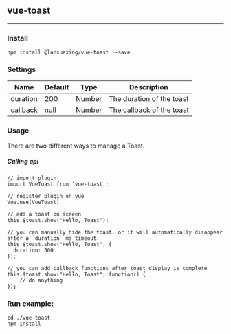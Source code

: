 ## vue-toast 

-----------------------

### Install

`npm install @lanxuexing/vue-toast --save`


### Settings

Name                | Default                  |  Type    | Description
--------------------|--------------------------|----------|---------------------------
duration            | 200                      | Number   | The duration of the toast
callback            | null                     | Number   | The callback of the toast

### Usage

There are two different ways to manage a Toast.

##### **Calling api**

```
// import plugin
import VueToast from 'vue-toast';

// register plugin on vue
Vue.use(VueToast)

// add a toast on screen
this.$toast.show("Hello, Toast");

// you can manually hide the toast, or it will automatically disappear after a `duration` ms timeout.
this.$toast.show("Hello, Toast", {
  duration: 500
});

// you can add callback functions after toast display is complete
this.$toast.show("Hello, Toast", function() {
    // do anything
});

```

### Run example:

```
cd ./vue-toast
npm install
```
